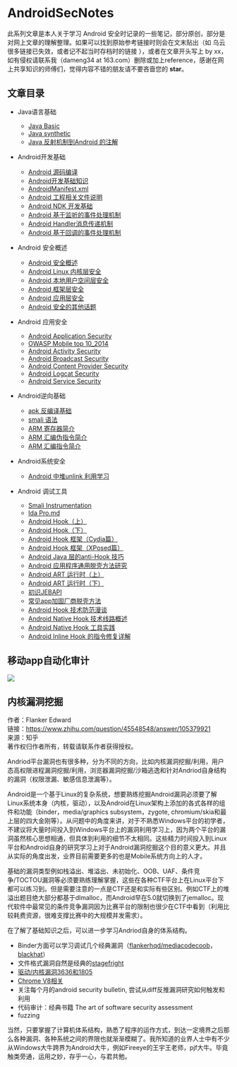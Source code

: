 # AndroidSecNotes
此系列文章是本人关于学习 Android 安全时记录的一些笔记，部分原创，部分是对网上文章的理解整理。如果可以找到原始参考链接时则会在文末贴出（如 乌云很多链接已失效，或者记不起当时存档时的链接 ），或者在文章开头写上 by xx，如有侵权请联系我（dameng34 at 163.com）删除或加上reference，感谢在网上共享知识的师傅们，觉得内容不错的朋友请不要吝啬您的 **star**。  

## 文章目录
* Java语言基础
	- [Java Basic](./Java语言基础/Java%20Basic.md)
	- [Java synthetic](./Java语言基础/Java%20synthetic.md)
	- [Java 反射机制到Android 的注解](./Java语言基础/Java%20反射机制到Android%20的注解.md)
	
* Android开发基础
	- [Android 源码编译](./Android开发基础/Android%20源码编译.md)
	- [Android开发基础知识](./Android开发基础/Android开发基础知识.md)
	- [AndroidManifest.xml](./Android开发基础/AndroidManifest.xml.md)
	- [Android 工程相关文件说明](./Android开发基础/Android%20工程相关文件说明.md)
	- [Android NDK 开发基础](./Android开发基础/Android%20NDK%20开发基础.md)
	- [Android 基于监听的事件处理机制](./Android开发基础/Android%20基于监听的事件处理机制.md)
	- [Android Handler消息传递机制](./Android开发基础/Android%20Handler消息传递机制.md)
	- [Android 基于回调的事件处理机制](./Android开发基础/Android%20基于回调的事件处理机制.md)

* Android 安全概述
	- [Android 安全概述](./Android安全概述/Android%20安全概述.md)
	- [Android Linux 内核层安全](./Android安全概述/Android%20Linux%20内核层安全.md)
	- [Android 本地用户空间层安全](./Android安全概述/Android%20本地用户空间层安全.md)
	- [Android 框架层安全](./Android安全概述/Android%20框架层安全.md)
	- [Android 应用层安全](./Android安全概述/Android%20应用层安全.md)
	- [Android 安全的其他话题](./Android安全概述/Android%20安全的其他话题.md)

* Android 应用安全
	- [Android Application Security](./Android应用安全/Android%20Application%20Security.md)
	- [OWASP Mobile top 10_2014](./Android应用安全/OWASP%20Mobile%20top%2010_2014.md)
	- [Android Activity Security](./Android应用安全/Android%20Activity%20Security.md)
	- [Android Broadcast Security](./Android应用安全/Android%20Broadcast%20Security.md)
	- [Android Content Provider Security](./Android应用安全/Android%20Content%20Provider%20Security.md)
	- [Android Logcat Security](./Android应用安全/Android%20Logcat%20Security.md)
	- [Android Service Security](./Android应用安全/Android%20Service%20Security.md)
* Android逆向基础
	- [apk 反编译基础](./Android逆向基础/apk%20反编译基础.md)
	- [smali 语法](./Android逆向基础/smali%20语法.md)
	- [ARM 寄存器简介](./Android逆向基础/ARM%20寄存器简介.md)
	- [ARM 汇编伪指令简介](./Android逆向基础/ARM%20汇编伪指令简介.md)
	- [ARM 汇编指令简介](./Android逆向基础/ARM%20汇编指令简介.md)
	
* Android系统安全
	- [Android 中堆unlink 利用学习](./Android系统安全/Android%20中堆unlink%20利用学习.md)
	
* Android 调试工具
	- [Smali Instrumentation](./Android%20调试工具/Smali%20Instrumentation.md)
	- [Ida Pro.md](./Android%20调试工具/Ida%20Pro.md)
	- [Android Hook（上）](./Android%20调试工具/Android%20Hook（上）.md)
	- [Android Hook（下）](./Android%20调试工具/Android%20Hook（下）.md)
	- [Android Hook 框架（Cydia篇）](./Android%20调试工具/Android%20Hook%20框架（Cydia篇）.md)
	- [Android Hook 框架（XPosed篇）](./Android%20调试工具/Android%20Hook%20框架（XPosed篇）.md)
	- [Android Java 层的anti-Hook 技巧](./Android%20调试工具/Android%20Java%20层的anti-Hook%20技巧.md)
	- [Android 应用程序通用脱壳方法研究](./Android%20调试工具/Android%20应用程序通用脱壳方法研究.md)
	- [Android ART 运行时（上）](./Android%20调试工具/Android%20ART%20运行时（上）.md)
	- [Android ART 运行时（下）](./Android%20调试工具/Android%20ART%20运行时（下）.md)
	- [初识JEBAPI](./Android%20调试工具/初识JEBAPI.md)
	- [常见app加固厂商脱壳方法](./Android%20调试工具/常见app加固厂商脱壳方法.md)  
	- [Android Hook 技术防范漫谈](./Android%20调试工具/Android%20Hook%20技术防范漫谈.md)   
	- [Android Native Hook 技术线路概述](./Android%20调试工具/Android%20Native%20Hook%20技术线路概述.md)
	- [Android Native Hook 工具实践](./Android%20调试工具/Android%20Native%20Hook%20工具实践.md)   
	- [Android Inline Hook 的指令修复详解](./Android%20调试工具/Android%20Inline%20Hook%20的指令修复详解.md)   
	

## 移动app自动化审计
![](./pictures/appaudi.png)  

## 内核漏洞挖掘
作者：Flanker Edward  
链接：https://www.zhihu.com/question/45548548/answer/105379921  
来源：知乎  
著作权归作者所有，转载请联系作者获得授权。    

Andriod平台漏洞也有很多种，分为不同的方向，比如内核漏洞挖掘/利用，用户态高权限进程漏洞挖掘/利用，浏览器漏洞挖掘/沙箱逃逸和针对Andriod自身结构的漏洞（权限泄漏、敏感信息泄漏等）。  

Android是一个基于Linux的复杂系统，想要熟练挖掘Android漏洞必须要了解Linux系统本身（内核，驱动），以及Android在Linux架构上添加的各式各样的组件和功能（binder，media/graphics subsystem，zygote, chromium/skia和最上层的四大金刚等）。从问题中的角度来讲，对于不熟悉Windows平台的初学者，不建议将大量时间投入到Windows平台上的漏洞利用学习上，因为两个平台的漏洞虽然核心思想相通，但具体到利用的细节不太相同。这些精力时间投入到Linux平台和Android自身的研究学习上对于Android漏洞挖掘这个目的意义更大。并且从实际的角度出发，业界目前需要更多的也是Mobile系统方向上的人才。    

基础的漏洞类型例如栈溢出、堆溢出、未初始化、OOB、UAF、条件竞争/TOCTOU漏洞等必须要熟练理解掌握，这些在各种CTF平台上在Linux平台下都可以练习到。但是需要注意的一点是CTF还是和实际有些区别。例如CTF上的堆溢出题目绝大部分都基于dlmalloc，而Android早在5.0就切换到了jemalloc。现代软件中最常见的条件竞争漏洞因为比赛平台的限制也很少在CTF中看到（利用比较耗费资源，很难支撑比赛中的大规模并发需求）。   

在了解了基础知识之后，可以进一步学习Andriod自身的体系结构。    
* Binder方面可以学习调试几个经典漏洞（[flankerhqd/mediacodecoob](https://github.com/flankerhqd/mediacodecoob)， [blackhat](https://www.blackhat.com/asia-16/briefings.html#hey-your-parcel-looks-bad-fuzzing-and-exploiting-parcel-ization-vulnerabilities-in-android)）
* 文件格式漏洞自然是经典的[stagefright](https://www.exploit-db.com/docs/39527.pdf) 
* [驱动/内核漏洞3636和1805](https://www.blackhat.com/docs/us-15/materials/us-15-Xu-Ah-Universal-Android-Rooting-Is-Back.pdf)
* [Chrome V8相关](https://github.com/4B5F5F4B/Exploits)  
* 关注每个月的android security bulletin, 尝试从diff反推漏洞研究如何触发和利用  
* 代码审计：经典书籍 The art of software security assessment  
* fuzzing  
 
当然，只要掌握了计算机体系结构，熟悉了程序的运作方式，到达一定境界之后那么各种漏洞、各种系统之间的界限也就渐渐模糊了。我所知道的业界人士中有不少从Windows大牛跨界为Android大牛，例如Fireeye的王宇王老师，pjf大牛。毕竟触类旁通，运用之妙，存乎一心，与君共勉。	  
	
